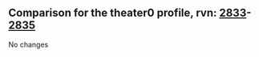 ## Comparison for the theater0 profile, rvn: [2833](https://github.com/PRO100KatYT/FortniteProfileRevisions/tree/main/profiles/theater0/2833%20theater0.json)-[2835](https://github.com/PRO100KatYT/FortniteProfileRevisions/tree/main/profiles/theater0/2835%20theater0.json)

No changes
